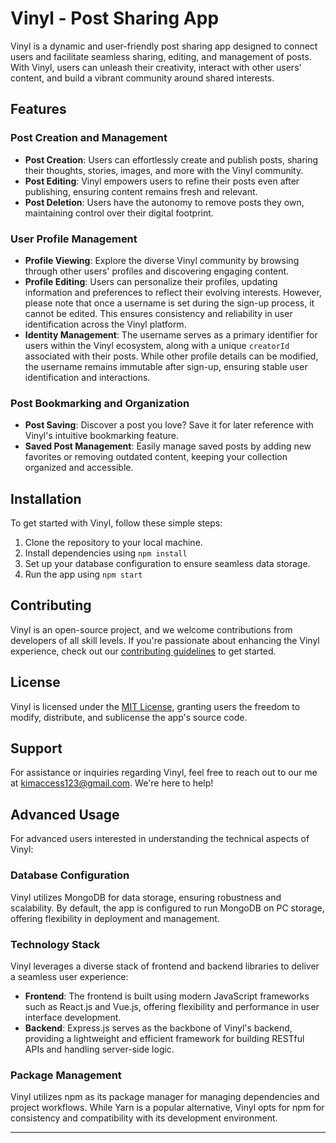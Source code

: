 # Vinyl - Post Sharing App

Vinyl is a dynamic and user-friendly post sharing app designed to connect users and facilitate seamless sharing, editing, and management of posts. With Vinyl, users can unleash their creativity, interact with other users' content, and build a vibrant community around shared interests.

## Features

### Post Creation and Management
- **Post Creation**: Users can effortlessly create and publish posts, sharing their thoughts, stories, images, and more with the Vinyl community.
- **Post Editing**: Vinyl empowers users to refine their posts even after publishing, ensuring content remains fresh and relevant.
- **Post Deletion**: Users have the autonomy to remove posts they own, maintaining control over their digital footprint.

### User Profile Management
- **Profile Viewing**: Explore the diverse Vinyl community by browsing through other users' profiles and discovering engaging content.
- **Profile Editing**: Users can personalize their profiles, updating information and preferences to reflect their evolving interests. However, please note that once a username is set during the sign-up process, it cannot be edited. This ensures consistency and reliability in user identification across the Vinyl platform.
- **Identity Management**: The username serves as a primary identifier for users within the Vinyl ecosystem, along with a unique `creatorId` associated with their posts. While other profile details can be modified, the username remains immutable after sign-up, ensuring stable user identification and interactions.

### Post Bookmarking and Organization
- **Post Saving**: Discover a post you love? Save it for later reference with Vinyl's intuitive bookmarking feature.
- **Saved Post Management**: Easily manage saved posts by adding new favorites or removing outdated content, keeping your collection organized and accessible.

## Installation

To get started with Vinyl, follow these simple steps:

1. Clone the repository to your local machine.
2. Install dependencies using `npm install`
3. Set up your database configuration to ensure seamless data storage.
4. Run the app using `npm start`

## Contributing

Vinyl is an open-source project, and we welcome contributions from developers of all skill levels. If you're passionate about enhancing the Vinyl experience, check out our [contributing guidelines](CONTRIBUTING.md) to get started.

## License

Vinyl is licensed under the [MIT License](LICENSE), granting users the freedom to modify, distribute, and sublicense the app's source code.

## Support

For assistance or inquiries regarding Vinyl, feel free to reach out to our me at [kimaccess123@gmail.com](mailto:kimaccess123@gmail.com). We're here to help!


## Advanced Usage

For advanced users interested in understanding the technical aspects of Vinyl:

### Database Configuration

Vinyl utilizes MongoDB for data storage, ensuring robustness and scalability. By default, the app is configured to run MongoDB on PC storage, offering flexibility in deployment and management.

### Technology Stack

Vinyl leverages a diverse stack of frontend and backend libraries to deliver a seamless user experience:
- **Frontend**: The frontend is built using modern JavaScript frameworks such as React.js and Vue.js, offering flexibility and performance in user interface development.
- **Backend**: Express.js serves as the backbone of Vinyl's backend, providing a lightweight and efficient framework for building RESTful APIs and handling server-side logic.

### Package Management

Vinyl utilizes npm as its package manager for managing dependencies and project workflows. While Yarn is a popular alternative, Vinyl opts for npm for consistency and compatibility with its development environment.

---

